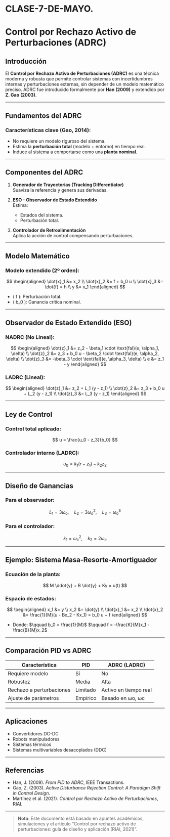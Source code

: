 # CLASE-7-DE-MAYO.
# Control por Rechazo Activo de Perturbaciones (ADRC)

## Introducción

El **Control por Rechazo Activo de Perturbaciones (ADRC)** es una técnica moderna y robusta que permite controlar sistemas con incertidumbres internas y perturbaciones externas, sin depender de un modelo matemático preciso. ADRC fue introducido formalmente por **Han (2009)** y extendido por **Z. Gao (2003)**.

---

## Fundamentos del ADRC

### Características clave (Gao, 2014):
- No requiere un modelo riguroso del sistema.
- Estima la **perturbación total** (modelo + entorno) en tiempo real.
- Induce al sistema a comportarse como una **planta nominal**.

---

## Componentes del ADRC

1. **Generador de Trayectorias (Tracking Differentiator)**  
   Suaviza la referencia y genera sus derivadas.

2. **ESO - Observador de Estado Extendido**  
   Estima:
   - Estados del sistema.
   - Perturbación total.

3. **Controlador de Retroalimentación**  
   Aplica la acción de control compensando perturbaciones.

---

## Modelo Matemático

### Modelo extendido (2º orden):

$$
\begin{aligned}
\dot{x}_1 &= x_2 \\
\dot{x}_2 &= f + b_0 u \\
\dot{x}_3 &= \dot{f} = h \\
y &= x_1
\end{aligned}
$$

- \( f \): Perturbación total.
- \( b_0 \): Ganancia crítica nominal.

---

## Observador de Estado Extendido (ESO)

### NADRC (No Lineal):
$$
\begin{aligned}
\dot{z}_1 &= z_2 - \beta_1 \cdot \text{fal}(e, \alpha_1, \delta) \\
\dot{z}_2 &= z_3 + b_0 u - \beta_2 \cdot \text{fal}(e, \alpha_2, \delta) \\
\dot{z}_3 &= -\beta_3 \cdot \text{fal}(e, \alpha_3, \delta) \\
e &= z_1 - y
\end{aligned}
$$

### LADRC (Lineal):
$$
\begin{aligned}
\dot{z}_1 &= z_2 + L_1 (y - z_1) \\
\dot{z}_2 &= z_3 + b_0 u + L_2 (y - z_1) \\
\dot{z}_3 &= L_3 (y - z_1)
\end{aligned}
$$

---

## Ley de Control

### Control total aplicado:
$$
u = \frac{u_0 - z_3}{b_0}
$$

### Controlador interno (LADRC):
$$
u_0 = k_1 (r - z_1) - k_2 z_2
$$

---

## Diseño de Ganancias

### Para el observador:
$$
L_1 = 3\omega_o, \quad L_2 = 3\omega_o^2, \quad L_3 = \omega_o^3
$$

### Para el controlador:
$$
k_1 = \omega_c^2, \quad k_2 = 2\omega_c
$$

---

## Ejemplo: Sistema Masa-Resorte-Amortiguador

### Ecuación de la planta:
$$
M \ddot{y} + B \dot{y} + Ky = u(t)
$$

### Espacio de estados:
$$
\begin{aligned}
x_1 &= y \\
x_2 &= \dot{y} \\
\dot{x}_1 &= x_2 \\
\dot{x}_2 &= \frac{1}{M}(u - Bx_2 - Kx_1) = b_0 u + f
\end{aligned}
$$

* Donde:
  $\qquad b_0 = \frac{1}{M}$
  $\qquad f = -\frac{K}{M}x_1 - \frac{B}{M}x_2$
---

## Comparación PID vs ADRC

| Característica     | PID     | ADRC (LADRC) |
|--------------------|---------|--------------|
| Requiere modelo    | Sí      | No           |
| Robustez           | Media   | Alta         |
| Rechazo a perturbaciones | Limitado | Activo en tiempo real |
| Ajuste de parámetros | Empírico | Basado en ωo, ωc |

---

## Aplicaciones

- Convertidores DC-DC
- Robots manipuladores
- Sistemas térmicos
- Sistemas multivariables desacoplados (DDC)

---

## Referencias

- Han, J. (2009). *From PID to ADRC*, IEEE Transactions.
- Gao, Z. (2003). *Active Disturbance Rejection Control: A Paradigm Shift in Control Design*.
- Martínez et al. (2021). *Control por Rechazo Activo de Perturbaciones*, RIAI.

---

> **Nota**: Este documento está basado en apuntes académicos, simulaciones y el artículo “Control por rechazo activo de perturbaciones: guía de diseño y aplicación (RIAI, 2021)”.

